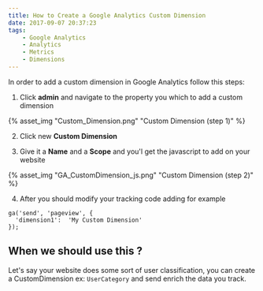 ```yaml
---
title: How to Create a Google Analytics Custom Dimension
date: 2017-09-07 20:37:23
tags:
    - Google Analytics
    - Analytics
    - Metrics
    - Dimensions
---
```


In order to add a custom dimension in Google Analytics follow this steps:

1. Click **admin** and navigate to the property you which to add a custom dimension

{% asset_img "Custom_Dimension.png" "Custom Dimension (step 1)" %}

2. Click new **Custom Dimension**

3. Give it a **Name** and a **Scope** and you'l get the javascript to add on your website

{% asset_img "GA_CustomDimension_js.png" "Custom Dimension (step 2)" %}

4. After you should modify your tracking code adding for example

```
ga('send', 'pageview', {
  'dimension1':  'My Custom Dimension'
});
```

## When we should use this ?

Let's say your website does some sort of user classification, you can create a CustomDimension ex: `UserCategory` and send enrich the data you track.
